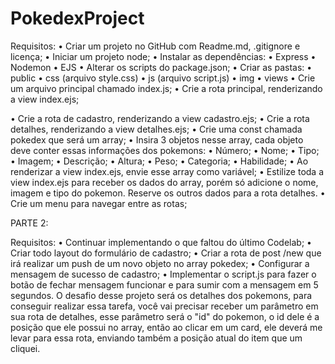# PokedexProject

Requisitos:
• Criar um projeto no GitHub com Readme.md, .gitignore e licença;
• Iniciar um projeto node;
• Instalar as dependências:
• Express
• Nodemon
• EJS
• Alterar os scripts do package.json;
• Criar as pastas:
• public
• css (arquivo style.css)
• js (arquivo script.js)
• img
• views
• Crie um arquivo principal chamado index.js;
• Crie a rota principal, renderizando a view index.ejs;

• Crie a rota de cadastro, renderizando a view cadastro.ejs;
• Crie a rota detalhes, renderizando a view detalhes.ejs;
• Crie uma const chamada pokedex que será um array;
• Insira 3 objetos nesse array, cada objeto deve conter essas informações dos pokemons:
• Número;
• Nome;
• Tipo;
• Imagem;
• Descrição;
• Altura;
• Peso;
• Categoria;
• Habilidade;
• Ao renderizar a view index.ejs, envie esse array como variável;
• Estilize toda a view index.ejs para receber os dados do array, porém só adicione o
nome, imagem e tipo do pokemon. Reserve os outros dados para a rota detalhes.
• Crie um menu para navegar entre as rotas;

PARTE 2:

Requisitos:
• Continuar implementando o que faltou do último Codelab;
• Criar todo layout do formulário de cadastro;
• Criar a rota de post /new que irá realizar um push de um novo objeto no array pokedex;
• Configurar a mensagem de sucesso de cadastro;
• Implementar o script.js para fazer o botão de fechar mensagem funcionar e para sumir com a
mensagem em 5 segundos.
O desafio desse projeto será os detalhes dos pokemons, para conseguir realizar essa tarefa, você vai
precisar receber um parâmetro em sua rota de detalhes, esse parâmetro será o "id" do pokemon, o id
dele é a posição que ele possui no array, então ao clicar em um card, ele deverá me levar para essa
rota, enviando também a posição atual do item que um cliquei.
